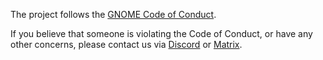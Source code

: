 The project follows the [GNOME Code of Conduct](https://wiki.gnome.org/Foundation/CodeOfConduct).

If you believe that someone is violating the Code of Conduct, or have any other concerns, please contact us via [Discord](https://discord.gg/Sq85C42Xkt) or [Matrix](https://matrix.to/#/#warehouse:beeper.com).

